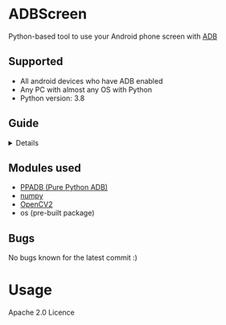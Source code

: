 # ADBScreen
Python-based tool to use your Android phone screen with [ADB](https://en.wikipedia.org/wiki/Android_Debug_Bridge)

## Supported
* All android devices who have ADB enabled 
* Any PC with almost any OS with Python
* Python version: 3.8


## Guide
<details>

1. Install python and add it to PATH
2. Install the zip with the source code
3. Type cmd in the path bar
4. Type this in `pip install -r requirements.txt`
5. Then type this `main.py`

</details>

## Modules used
* [PPADB (Pure Python ADB)](https://pypi.org/project/pure-python-adb/)
* [numpy](https://pypi.org/project/numpy/)
* [OpenCV2](https://pypi.org/project/opencv-python/)
* os (pre-built package)

## Bugs
No bugs known for the latest commit :)

# Usage
Apache 2.0 Licence
